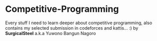 # Competitive-Programming
Every stuff I need to learn deeper about competitive programming, also contains my selected submission in codeforces and kattis... :) by <b>SurgicalSteel</b> a.k.a Yuwono Bangun Nagoro
